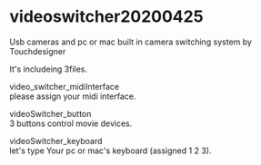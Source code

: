 # videoswitcher20200425
Usb cameras and pc or mac built in camera switching system by Touchdesigner

It's includeing 3files.

video_switcher_midiInterface  
please assign your midi interface.


videoSwitcher_button  
3 buttons control movie devices.


videoSwitcher_keyboard  
let's type Your pc or mac's keyboard (assigned 1 2 3).

